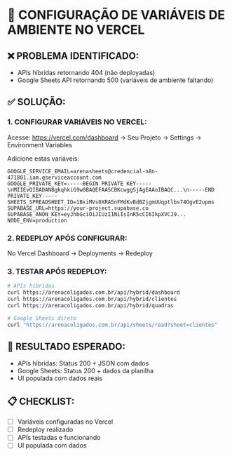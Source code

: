 # 🔧 CONFIGURAÇÃO DE VARIÁVEIS DE AMBIENTE NO VERCEL

## ❌ PROBLEMA IDENTIFICADO:
- APIs híbridas retornando 404 (não deployadas)
- Google Sheets API retornando 500 (variáveis de ambiente faltando)

## ✅ SOLUÇÃO:

### 1. CONFIGURAR VARIÁVEIS NO VERCEL:

Acesse: https://vercel.com/dashboard → Seu Projeto → Settings → Environment Variables

Adicione estas variáveis:

```
GOOGLE_SERVICE_EMAIL=arenasheets@credencial-n8n-471801.iam.gserviceaccount.com
GOOGLE_PRIVATE_KEY=-----BEGIN PRIVATE KEY-----\nMIIEvQIBADANBgkqhkiG9w0BAQEFAASCBKcwggSjAgEAAoIBAQC...\n-----END PRIVATE KEY-----
SHEETS_SPREADSHEET_ID=1BxiMVs0XRA5nFMdKvBdBZjgmUUqptlbs74OgvE2upms
SUPABASE_URL=https://your-project.supabase.co
SUPABASE_ANON_KEY=eyJhbGciOiJIUzI1NiIsInR5cCI6IkpXVCJ9...
NODE_ENV=production
```

### 2. REDEPLOY APÓS CONFIGURAR:

No Vercel Dashboard → Deployments → Redeploy

### 3. TESTAR APÓS REDEPLOY:

```bash
# APIs híbridas
curl https://arenacoligados.com.br/api/hybrid/dashboard
curl https://arenacoligados.com.br/api/hybrid/clientes
curl https://arenacoligados.com.br/api/hybrid/quadras

# Google Sheets direto
curl "https://arenacoligados.com.br/api/sheets/read?sheet=clientes"
```

## 🎯 RESULTADO ESPERADO:
- APIs híbridas: Status 200 + JSON com dados
- Google Sheets: Status 200 + dados da planilha
- UI populada com dados reais

## 📋 CHECKLIST:
- [ ] Variáveis configuradas no Vercel
- [ ] Redeploy realizado
- [ ] APIs testadas e funcionando
- [ ] UI populada com dados
